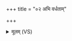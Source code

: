 +++
title = "०२ अभि वर्धताम्"

+++
<details><summary>मूलम् (VS)</summary>

अ॒भि व॑र्धतां॒ पय॑साभि रा॒ष्ट्रेण॑ वर्धताम्। र॒य्या स॒हस्र॑वर्चसे॒मौ स्ता॒मनु॑पक्षितौ ॥
</details>